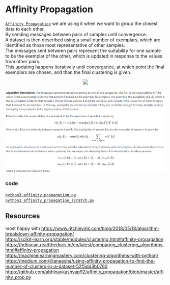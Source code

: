 # Affinity Propagation
[`Affinity Propagation`](https://www.youtube.com/watch?v=NaldkmCouLw) we are using it when we want to group the closest data to each other.  
By sending messages between pairs of samples until convergence.  
A dataset is then described using a small number of exemplars, which are identified as those most representative of other samples.  
The messages sent between pairs represent the suitability for one sample to be the exemplar of the other, which is updated in response to the values from other pairs.  
This updating happens iteratively until convergence, at which point the final exemplars are chosen, and than the final clustering is given.

<p align="center">
  <img src="https://www.ritchievink.com/img/post-14-affinity_propagation/preference_0.gif">
</p>
<p align="center">
  <img src="../../../_EXTRA/images/ml_clustering_affinity_propagation.png">
</p>

### code 
[`python3 affinity_propagation.py`](./affinity_propagation.py)  
[`python3 affinity_propagation_scratch.py`](./affinity_propagation_scratch.py)  

## Resources   
most happy with https://www.ritchievink.com/blog/2018/05/18/algorithm-breakdown-affinity-propagation/  
https://scikit-learn.org/stable/modules/clustering.html#affinity-propagation  
https://hdbscan.readthedocs.io/en/latest/comparing_clustering_algorithms.html#affinity-propagation  
https://machinelearningmastery.com/clustering-algorithms-with-python/  
https://medium.com/@aneesha/using-affinity-propagation-to-find-the-number-of-clusters-in-a-dataset-52f5dd3b0760  
https://github.com/abhinavkashyap92/affinity_propagation/blob/master/affinity_prop.py
